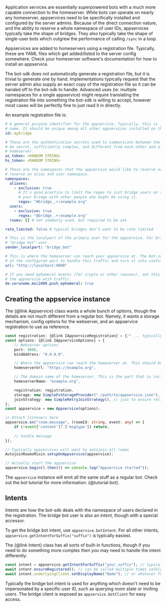 Application services are essentially superpowered bots with a much more capable connection to the homeserver. While bots
can operate on nearly any homeserver, appservices need to be specifically installed and configured by the server admins.
Because of the direct connection nature, and the ability to reserve a whole namespace of user IDs, appservices typically
take the shape of bridges. They also typically take the shape of single-user bots which outgrew the performance of calling
`/sync` in a loop.

Appservices are added to homeservers using a registration file. Typically, these are YAML files which get added/listed
to the server config somewhere. Check your homeserver software's documentation for how to install an appservice.

The bot-sdk does not automatically generate a registration file, but it is trivial to generate one by hand. Implementations
typically request that the server admin also supply an exact copy of the registration file so it can be handed off to the
bot-sdk to handle. Advanced uses (ie: multiple namespaces for a single appservice) might require translating the registration
file into something the bot-sdk is willing to accept, however most cases will be perfectly fine to just read it in directly.

An example registration file is:

```yaml
# A general purpose identifier for the appservice. Typically, this is just a lowercase version of the application
# name. It should be unique among all other appservices installed on the homeserver.
id: mybridge

# These are the authentication secrets used to communicate between the homeserver and appservice. They should
# be secret, sufficiently complex, and different from each other and all other appservices installed on the 
# homeserver.
as_token: <RANDOM STRING>
hs_token: <RANDOM STRING>

# These are the namespaces that the appservice would like to reserve or use. Typically, bridges will want to
# reserve an alias and user namespace.
namespaces:
  aliases:
    - exclusive: true
      # It's good practice to limit the regex to just bridge users on the current homeserver to avoid confusing
      # your bridge with other people who might be using it.
      regex: "#bridge_.+:example.org"
  users:
    - exclusive: true
      regex: "@bridge_.+:example.org"
  rooms: [] # not commonly used, but required to be set

rate_limited: false # typical bridges don't want to be rate limited

# This is the localpart of the primary user for the appservice. For bridges, this is typically known as the
# "bridge bot" user.
sender_localpart: "bridge_bot"

# This is where the homeserver can reach your appservice at. The bot-sdk will automatically expose a webserver
# at the configured port to handle this traffic and turn it into useful events.
url: "http://localhost:9000"

# If you need ephemeral events (for crypto or other reasons), set this to true. Defaults to false to avoid flooding
# the appservice wtih traffic.
de.sorunome.msc2409.push_ephemeral: true
```

## Creating the appservice instance

The {@link Appservice} class wants a whole bunch of options, though the details are not much different from a regular
bot. Namely, it wants a storage mechanism, config options for the webserver, and an appservice registration to use as
reference.

```typescript
const registration: {@link IAppserviceRegistration} = {/* ... typically read from the YAML file ... */ };
const options: {@link IAppserviceOptions} = {
    // Webserver options
    port: 9000,
    bindAddress: "0.0.0.0",

    // Where the appservice can reach the homeserver at. This should be the same URL configured for clients and bots.
    homeserverUrl: "https://example.org",

    // The domain name of the homeserver. This is the part that is included in user IDs.
    homeserverName: "example.org",

    registration: registration,
    storage: new SimpleFsStorageProvider("./path/to/appservice.json"), // or any other {@link IAppserviceStorageProvider}
    joinStrategy: new SimpleRetryJoinStrategy(), // just to ensure reliable joins
};
const appservice = new Appservice(options);

// Attach listeners here
appservice.on("room.message", (roomId: string, event: any) => {
    if (!event['content']?.['msgtype']) return;
    
    // handle message
});

// Typically appservices will want to autojoin all rooms
AutojoinRoomsMixin.setupOnAppservice(appservice);

// Actually start the appservice
appservice.begin().then(() => console.log("Appservice started"));
```

The `appservice` instance will emit all the same stuff as a regular bot. Check out the bot tutorial for more information:
{@tutorial bot}.

## Intents

Intents are how the bot-sdk deals with the namespace of users declared in the registration. The bridge bot user is also
an intent, though with a special accessor.

To get the bridge bot intent, use `appservice.botIntent`. For all other intents, `appservice.getIntentForSuffix("suffix")`
is typically easiest.

The {@link Intent} class has all sorts of built-in functions, though if you need to do something more complex then you
may need to handle the intent differently:

```typescript
const intent = appservice.getIntentForSuffix("your_suffix"); // typically a suffix is an identifier from a third party platform
await intent.ensureRegistered(); // can be called multiple times safely
await intent.underlyingClient.setDisplayName("Name"); // or whatever function you'd like to call
```

Typically the bridge bot intent is used for anything which doesn't need to be impersonated by a specific user ID, such
as querying room state or inviting users. The bridge client is exposed as `appservice.botClient` for easy access.
